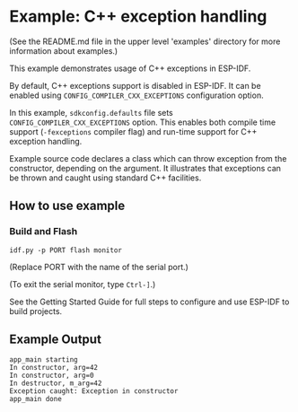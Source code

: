 # Example: C++ exception handling

(See the README.md file in the upper level 'examples' directory for more information about examples.)

This example demonstrates usage of C++ exceptions in ESP-IDF.

By default, C++ exceptions support is disabled in ESP-IDF. It can be enabled using `CONFIG_COMPILER_CXX_EXCEPTIONS` configuration option.

In this example, `sdkconfig.defaults` file sets `CONFIG_COMPILER_CXX_EXCEPTIONS` option. This enables both compile time support (`-fexceptions` compiler flag) and run-time support for C++ exception handling.

Example source code declares a class which can throw exception from the constructor, depending on the argument. It illustrates that exceptions can be thrown and caught using standard C++ facilities.

## How to use example

### Build and Flash

```
idf.py -p PORT flash monitor
```

(Replace PORT with the name of the serial port.)

(To exit the serial monitor, type ``Ctrl-]``.)

See the Getting Started Guide for full steps to configure and use ESP-IDF to build projects.

## Example Output

```
app_main starting
In constructor, arg=42
In constructor, arg=0
In destructor, m_arg=42
Exception caught: Exception in constructor
app_main done
```

